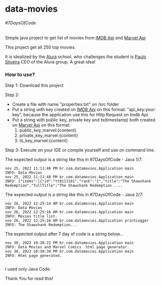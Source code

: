 # data-movies

###### #7DaysOfCode

Simple java project to get list of movies from [IMDB Api](https://imdb-api.com/API) and [Marvel Api](https://developer.marvel.com/docs)

This project get all 250 top movies.

It is idealized by the [Alura](https://www.alura.com.br) school, who challenges the student is [Paulo Silveira](https://twitter.com/paulo_caelum?s=20&t=rdXt3W7TSM1JxhEGDpmSeQ) CEO of the Alura group. A great idea!

### How to use?

Step 1: Download this project

Step 2: 
- Create a file with name "properties.txt" on /src folder 
- Put a string with key created on [IMDB Api](https://imdb-api.com/API) on this format: "api_key:your-key", because the application use this for Http Request on Imdb Api.
- Put a string with public key, private key and ts(timestamp) both created on [Marvel Api](https://developer.marvel.com/docs) on this format: 
    1. public_key_marvel:{content}
    2. private_key_marvel:{content}
    3. ts_key_marvel:{content}

Step 3: Execute on your IDE or compile yourself and use on command line.

The expected output is a string like this in #7DaysOfCode - Java 1/7:

```
nov 25, 2022 11:11:46 PM br.com.datamovies.Application main
INFO: Data Movies
nov 25, 2022 11:11:48 PM br.com.datamovies.Application main
INFO: {"items":[{"id":"tt0111161","rank":"1","title":"The Shawshank Redemption","fullTitle":"The Shawshank Redemption ....
```

The expected output is a string like this in #7DaysOfCode - Java 2/7:

```
nov 26, 2022 12:25:14 AM br.com.datamovies.Application main
INFO: Data Movies 
nov 26, 2022 12:25:16 AM br.com.datamovies.Application main
INFO: Movies title list.
nov 26, 2022 12:25:16 AM br.com.datamovies.Application printLogger
INFO: The Shawshank Redemption...
```

The expected output after 7 day of code is a string below...

```
nov 30, 2022 10:38:22 PM br.com.datamovies.Application main
INFO: Data Movies and Marvel Comics  html page generator.
nov 30, 2022 10:38:38 PM br.com.datamovies.Application main
INFO: Html page generated.
 
```


I used only Java Code.

Thank You for read this!
